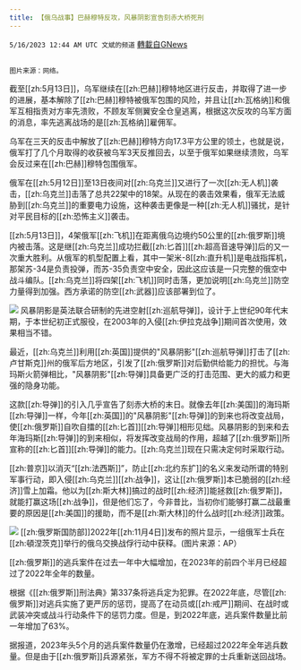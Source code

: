 ```yaml
---
title: 【俄乌战事】巴赫穆特反攻，风暴阴影宣告刻赤大桥死刑
---
```

`5/16/2023 12:44 AM UTC 文斌的频道` [轉載自GNews](https://gnews.org/articles/1303313)

                                                                              图片来源：网络。              

截至[[zh:5月13日]]，乌军继续在[[zh:巴赫]]穆特地区进行反击，并取得了进一步的进展，基本解除了[[zh:巴赫]]穆特被俄军包围的风险，并且让[[zh:瓦格纳]]和俄军互相指责对方率先溃败，不顾友军侧翼安全仓皇逃离，根据这次反攻的乌军方面的消息，率先逃离战场的是[[zh:瓦格纳]]雇佣军。

乌军在三天的反击中解放了[[zh:巴赫]]穆特方向17.3平方公里的领土，也就是说，俄军打了几个月取得的收获被乌军3天反推回去，以至于俄军如果继续溃败，乌军会反过来在[[zh:巴赫]]穆特包围俄军。

俄军在[[zh:5月12日]]至13日夜间对[[zh:乌克兰]]又进行了一次[[zh:无人机]]袭击，[[zh:乌克兰]]击落了总共22架中的18架。从现在的袭击效果看，俄军无法威胁到[[zh:乌克兰]]的重要电力设施，这种袭击更像是一种[[zh:无人机]]骚扰，是针对平民目标的[[zh:恐怖主义]]袭击。

[[zh:5月13日]]，4架俄军[[zh:飞机]]在距离俄乌边境约50公里的[[zh:俄罗斯]]境内被击落。这是继[[zh:乌克兰]]成功拦截[[zh:匕首]][[zh:超高音速导弹]]后的又一次重大胜利。从俄军的机型配置上看，其中一架米\-8[[zh:直升机]]是电战指挥机，那架苏\-34是负责投弹，而苏\-35负责空中安全，因此这应该是一只完整的俄空中战斗编队。[[zh:乌克兰]]将四架[[zh:飞机]]同时击落，更加说明[[zh:乌克兰]]防空力量得到加强。西方承诺的防空[[zh:武器]]应该部署到位了。

![](https://ipfs.gnews.org/ipfs/QmVUMhsCURgDnNQgxHDSq1SD2VMsRHxGLUd4iBrysEz77Z?filename=515C.jpeg)
风暴阴影是英法联合研制的先进空射[[zh:巡航导弹]]，设计于上世纪90年代末期，于本世纪初正式服役，在2003年的入侵[[zh:伊拉克战争]]期间首次使用，效果相当不错。

最近，[[zh:乌克兰]]利用[[zh:英国]]提供的"风暴阴影"[[zh:巡航导弹]]打击了[[zh:卢甘斯克]]州的俄军后方地区，引发了[[zh:俄罗斯]]对后勤供给能力的担忧。与海玛斯火箭弹相比，"风暴阴影"[[zh:导弹]]具备更广泛的打击范围、更大的威力和更强的隐身功能。

这款[[zh:导弹]]的引入几乎宣告了刻赤大桥的末日。就像去年[[zh:美国]]的海玛斯[[zh:导弹]]一样，今年[[zh:英国]]的"风暴阴影"[[zh:导弹]]的到来也将改变战局，使[[zh:俄罗斯]]自吹自擂的[[zh:匕首]][[zh:导弹]]相形见绌。风暴阴影的到来和去年海玛斯[[zh:导弹]]的到来相似，将发挥改变战局的作用，超越了[[zh:俄罗斯]]所宣称的[[zh:匕首]][[zh:导弹]]的能力。[[zh:乌克兰]]现在只需决定何时采取行动。

[[zh:普京]]以消灭“[[zh:法西斯]]”，防止[[zh:北约东扩]]的名义来发动所谓的特别军事行动，即入侵[[zh:乌克兰]][[zh:战争]]，这让[[zh:俄罗斯]]本已脆弱的[[zh:经济]]雪上加霜。他以为[[zh:斯大林]]搞过的战时[[zh:经济]]能拯救[[zh:俄罗斯]]，就能打赢这场[[zh:战争]]，但是他们忘了，今非昔比，当初你们能够打赢二战最重要的原因是[[zh:美国]]的援助，而不是[[zh:斯大林]]的什么战时[[zh:经济]]政策。


![](https://ipfs.gnews.org/ipfs/QmeLxxKXKUesEDjxjfpubUBxSr9xy9saZJe4zUy4knWNAc?filename=515D.jpg)
[[zh:俄罗斯国防部]]2022年[[zh:11月4日]]发布的照片显示，一组俄军士兵在[[zh:頓涅茨克]]举行的俄乌交换战俘行动中获释。(图片来源：AP）

[[zh:俄罗斯]]的逃兵案件在过去一年中大幅增加，在2023年的前四个半月已经超过了2022年全年的数量。

根据《[[zh:俄罗斯]]刑法典》第337条将逃兵定为犯罪。在2022年底，尽管[[zh:俄罗斯]]对逃兵实施了更严厉的惩罚，提高了在动员或[[zh:戒严]]期间、在战时或武装冲突或战斗行动条件下的惩罚力度。但是，到2022年底，逃兵案件数量比前一年增加了63%。

据报道，2023年头5个月的逃兵案件数量仍在激增，已经超过2022年全年逃兵数量。但是由于[[zh:俄罗斯]]兵源紧张，军方不得不将被定罪的士兵重新送回战场。
